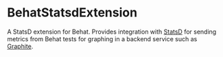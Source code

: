 BehatStatsdExtension
====================

A StatsD extension for Behat.
Provides integration with [StatsD](ttps://github.com/etsy/statsd/) for sending metrics from Behat tests
for graphing in a backend service such as
[Graphite](http://graphite.readthedocs.org/).

